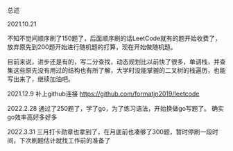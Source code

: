 总述

2021.10.21 

不知不觉间顺序刷了150题了，后面顺序刷的话LeetCode就有的题开始收费了，放弃原先到200题开始进行随机题的打算，现在开始做随机题。

目前来说，进步还是有的，写二分查找，动态规划比以前快了很多，单调栈，并查集这些原先没有用过的结构也有所了解，大学时没能掌握的二叉树的栈遍历，也能写出来了，继续加油吧。

2021.12.9
补上github连接
https://github.com/formatjn2019/leetcode

2022.2.28
通过了250题了，学了go，为了练习语法，开始换做go写题了。
确实go效率高好多好多


2022.3.31
三月打卡勋章也拿到了，在月底前也凑够了300题，暂时停刷一段时间，下次刷题估计就找工作前的准备了

